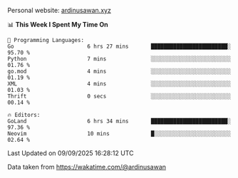 Personal website: [ardinusawan.xyz](https://ardinusawan.xyz)

<!--START_SECTION:waka-->
📊 **This Week I Spent My Time On** 

```text
💬 Programming Languages: 
Go                       6 hrs 27 mins       ████████████████████████░   95.70 % 
Python                   7 mins              ░░░░░░░░░░░░░░░░░░░░░░░░░   01.76 % 
go.mod                   4 mins              ░░░░░░░░░░░░░░░░░░░░░░░░░   01.19 % 
XML                      4 mins              ░░░░░░░░░░░░░░░░░░░░░░░░░   01.03 % 
Thrift                   0 secs              ░░░░░░░░░░░░░░░░░░░░░░░░░   00.14 % 

🔥 Editors: 
GoLand                   6 hrs 34 mins       ████████████████████████░   97.36 % 
Neovim                   10 mins             █░░░░░░░░░░░░░░░░░░░░░░░░   02.64 % 
```


 Last Updated on 09/09/2025 16:28:12 UTC
<!--END_SECTION:waka-->
Data taken from https://wakatime.com/@ardinusawan
